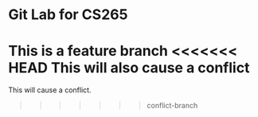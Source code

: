 # Git Lab for CS265
This is a feature branch
<<<<<<< HEAD
This will also cause a conflict
=======
This will cause a conflict.
>>>>>>> conflict-branch
